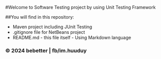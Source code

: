 #Welcome to Software Testing project by using Unit Testing Framework

##You will find in this repository:

* Maven project including JUnit Testing
* .gitignore file for NetBeans project
* README.md - this file itself - Using Markdown language

### © 2024 bebetter | fb/im.huuduy